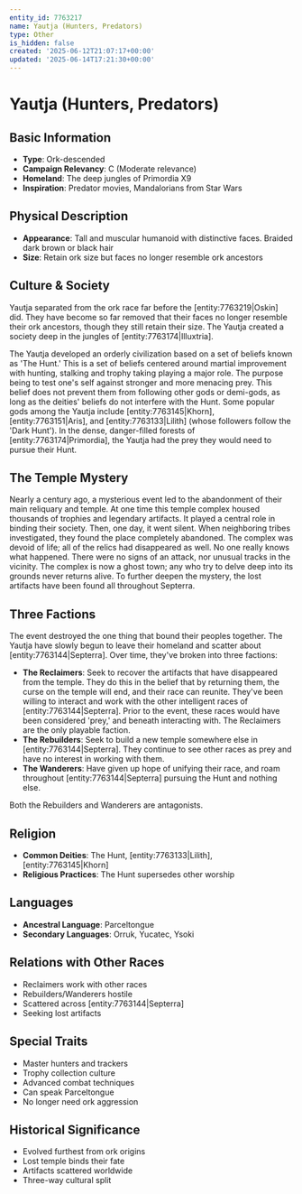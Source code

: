 ```yaml
---
entity_id: 7763217
name: Yautja (Hunters, Predators)
type: Other
is_hidden: false
created: '2025-06-12T21:07:17+00:00'
updated: '2025-06-14T17:21:30+00:00'
---
```


# Yautja (Hunters, Predators)

## Basic Information

- **Type**: Ork-descended
- **Campaign Relevancy**: C (Moderate relevance)
- **Homeland**: The deep jungles of Primordia X9
- **Inspiration**: Predator movies, Mandalorians from Star Wars

## Physical Description

- **Appearance**: Tall and muscular humanoid with distinctive faces. Braided dark brown or black hair
- **Size**: Retain ork size but faces no longer resemble ork ancestors

## Culture & Society

Yautja separated from the ork race far before the [entity:7763219|Oskin] did. They have become so far removed that their faces no longer resemble their ork ancestors, though they still retain their size. The Yautja created a society deep in the jungles of [entity:7763174|Illuxtria].

The Yautja developed an orderly civilization based on a set of beliefs known as 'The Hunt.' This is a set of beliefs centered around martial improvement with hunting, stalking and trophy taking playing a major role. The purpose being to test one's self against stronger and more menacing prey. This belief does not prevent them from following other gods or demi-gods, as long as the deities' beliefs do not interfere with the Hunt. Some popular gods among the Yautja include [entity:7763145|Khorn], [entity:7763151|Aris], and [entity:7763133|Lilith] (whose followers follow the 'Dark Hunt'). In the dense, danger-filled forests of [entity:7763174|Primordia], the Yautja had the prey they would need to pursue their Hunt.

## The Temple Mystery

Nearly a century ago, a mysterious event led to the abandonment of their main reliquary and temple. At one time this temple complex housed thousands of trophies and legendary artifacts. It played a central role in binding their society. Then, one day, it went silent. When neighboring tribes investigated, they found the place completely abandoned. The complex was devoid of life; all of the relics had disappeared as well. No one really knows what happened. There were no signs of an attack, nor unusual tracks in the vicinity. The complex is now a ghost town; any who try to delve deep into its grounds never returns alive. To further deepen the mystery, the lost artifacts have been found all throughout Septerra.

## Three Factions

The event destroyed the one thing that bound their peoples together. The Yautja have slowly begun to leave their homeland and scatter about [entity:7763144|Septerra]. Over time, they've broken into three factions:

- **The Reclaimers**: Seek to recover the artifacts that have disappeared from the temple. They do this in the belief that by returning them, the curse on the temple will end, and their race can reunite. They've been willing to interact and work with the other intelligent races of [entity:7763144|Septerra]. Prior to the event, these races would have been considered 'prey,' and beneath interacting with. The Reclaimers are the only playable faction.
- **The Rebuilders**: Seek to build a new temple somewhere else in [entity:7763144|Septerra]. They continue to see other races as prey and have no interest in working with them.
- **The Wanderers**: Have given up hope of unifying their race, and roam throughout [entity:7763144|Septerra] pursuing the Hunt and nothing else.

Both the Rebuilders and Wanderers are antagonists.

## Religion

- **Common Deities**: The Hunt, [entity:7763133|Lilith], [entity:7763145|Khorn]
- **Religious Practices**: The Hunt supersedes other worship

## Languages

- **Ancestral Language**: Parceltongue
- **Secondary Languages**: Orruk, Yucatec, Ysoki

## Relations with Other Races

- Reclaimers work with other races
- Rebuilders/Wanderers hostile
- Scattered across [entity:7763144|Septerra]
- Seeking lost artifacts

## Special Traits

- Master hunters and trackers
- Trophy collection culture
- Advanced combat techniques
- Can speak Parceltongue
- No longer need ork aggression

## Historical Significance

- Evolved furthest from ork origins
- Lost temple binds their fate
- Artifacts scattered worldwide
- Three-way cultural split